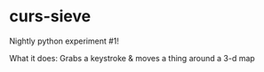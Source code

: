 curs-sieve
==========

Nightly python experiment #1!

What it does: Grabs a keystroke & moves a thing around a 3-d map
